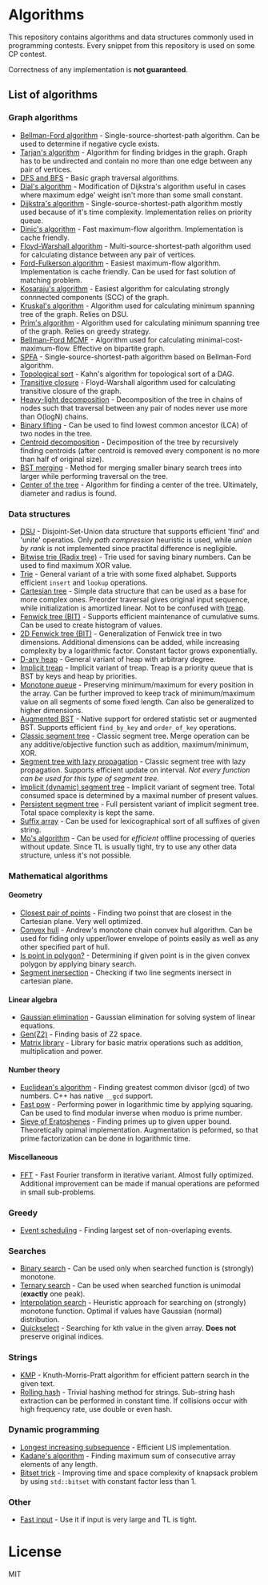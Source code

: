 # Algorithms
This repository contains algorithms and data structures commonly used in programming contests. Every snippet from this repository is used on some CP contest.

Correctness of any implementation is __not guaranteed__.

## List of algorithms
### Graph algorithms
* [Bellman-Ford algorithm](https://github.com/4eyes4u/Algorithms/blob/master/Graphs/Bellman-Ford.cpp) - Single-source-shortest-path algorithm. Can be used to determine if negative cycle exists.
* [Tarjan's algorithm](https://github.com/4eyes4u/Algorithms/blob/master/Graphs/Bridges.cpp) - Algorithm for finding bridges in the graph. Graph has to be undirected and contain no more than one edge between any pair of vertices.
* [DFS and BFS](https://github.com/4eyes4u/Algorithms/blob/master/Graphs/DFS-BFS.cpp) - Basic graph traversal algorithms.
* [Dial's algorithm](https://github.com/4eyes4u/Algorithms/blob/master/Graphs/Dial.cpp) - Modification of Dijkstra's algorithm useful in cases where maximum edge' weight isn't more than some small constant.
* [Dijkstra's algorithm](https://github.com/4eyes4u/Algorithms/blob/master/Graphs/Dijkstra.cpp) - Single-source-shortest-path algorithm mostly used because of it's time complexity. Implementation relies on priority queue.
* [Dinic's algorithm](https://github.com/4eyes4u/Algorithms/blob/master/Graphs/Dinic.cpp) - Fast maximum-flow algorithm. Implementation is cache friendly.
* [Floyd-Warshall algorithm](https://github.com/4eyes4u/Algorithms/blob/master/Graphs/FloydWashall.cpp) - Multi-source-shortest-path algorithm used for calculating distance between any pair of vertices.
* [Ford-Fulkerson algorithm](https://github.com/4eyes4u/Algorithms/blob/master/Graphs/Ford-Fulkerson.cpp) - Easiest maximum-flow algorithm. Implementation is cache friendly. Can be used for fast solution of matching problem.
* [Kosaraju's algorithm](https://github.com/4eyes4u/Algorithms/blob/master/Graphs/Kosaraju.cpp) - Easiest algorithm for calculating strongly connnected components (SCC) of the graph.
* [Kruskal's algorithm](https://github.com/4eyes4u/Algorithms/blob/master/Graphs/Kruskal.cpp) - Algorithm used for calculating minimum spanning tree of the graph. Relies on DSU.
* [Prim's algorithm](https://github.com/4eyes4u/Algorithms/blob/master/Graphs/Prim.cpp) - Algorithm used for calculating minimum spanning tree of the graph. Relies on greedy strategy.
* [Bellman-Ford MCMF](https://github.com/4eyes4u/Algorithms/blob/master/Graphs/MCMF.cpp) - Algorithm used for calculating minimal-cost-maximum-flow. Effective on bipartite graph.
* [SPFA](https://github.com/4eyes4u/Algorithms/blob/master/Graphs/SPFA.cpp) - Single-source-shortest-path algorithm based on Bellman-Ford algorithm.
* [Topological sort](https://github.com/4eyes4u/Algorithms/blob/master/Graphs/TopoSort.cpp) - Kahn's algorithm for topological sort of a DAG.
* [Transitive closure](https://github.com/4eyes4u/Algorithms/blob/master/Graphs/TransitiveClosure.cpp) - Floyd-Warshall algorithm used for calculating transitive closure of the graph.
* [Heavy-light decomposition](https://github.com/4eyes4u/Algorithms/blob/master/Graphs/Tree/HLD.cpp) - Decomposition of the tree in chains of nodes such that traversal between any pair of nodes never use more than O(logN) chains.
* [Binary lifting](https://github.com/4eyes4u/Algorithms/blob/master/Graphs/Tree/LCA.cpp) - Can be used to find lowest common ancestor (LCA) of two nodes in the tree.
* [Centroid decomposition](https://github.com/4eyes4u/Algorithms/blob/master/Graphs/Tree/CentroidDecomposition.cpp) - Decimposition of the tree by recursively finding centroids (after centroid is removed every component is no more than half of original size).
* [BST merging](https://github.com/4eyes4u/Algorithms/blob/master/Graphs/Tree/MergingBST.cpp) - Method for merging smaller binary search trees into larger while performing traversal on the tree.
* [Center of the tree](https://github.com/4eyes4u/Algorithms/blob/master/Graphs/Tree/Center.cpp) - Algorithm for finding a center of the tree. Ultimately, diameter and radius is found.

### Data structures
* [DSU](https://github.com/4eyes4u/Algorithms/blob/master/DataStructures/DSU.cpp) - Disjoint-Set-Union data structure that supports efficient 'find' and 'unite' operatios. Only *path compression* heuristic is used, while *union by rank* is not implemented since practital difference is negligible.
* [Bitwise trie (Radix tree)](https://github.com/4eyes4u/Algorithms/blob/master/DataStructures/BitwiseTrie.cpp) - Trie used for saving binary numbers. Can be used to find maximum XOR value.
* [Trie](https://github.com/4eyes4u/Algorithms/blob/master/DataStructures/Trie.cpp) - General variant of a trie with some fixed alphabet. Supports efficient `insert` and `lookup` operations.
* [Cartesian tree](https://github.com/4eyes4u/Algorithms/blob/master/DataStructures/CartesianTree.cpp) - Simple data structure that can be used as a base for more complex ones. Preorder traversal gives original input sequence, while initialization is amortized linear. Not to be confused with [treap](https://github.com/4eyes4u/Algorithms/blob/master/DataStructures/ImplicitTreap.cpp).
* [Fenwick tree (BIT)](https://github.com/4eyes4u/Algorithms/blob/master/DataStructures/FenwickTree.cpp) - Supports efficient maintenance of cumulative sums. Can be used to create histogram of values.
* [2D Fenwick tree (BIT)](https://github.com/4eyes4u/Algorithms/blob/master/DataStructures/FenwickTree2D.cpp) - Generalization of Fenwick tree in two dimensions. Additional dimensions can be added, while increasing complexity by a logarithmic factor. Constant factor grows exponentially.
* [D-ary heap](https://github.com/4eyes4u/Algorithms/blob/master/DataStructures/Heap.cpp) - General variant of heap with arbitrary degree.
* [Implicit treap](https://github.com/4eyes4u/Algorithms/blob/master/DataStructures/ImplicitTreap.cpp) - Implicit variant of treap. Treap is a priority queue that is BST by keys and heap by priorities.
* [Monotone queue](https://github.com/4eyes4u/Algorithms/blob/master/DataStructures/MonotoneQueue.cpp) - Preserving minimum/maximum for every position in the array. Can be further improved to keep track of minimum/maximum value on all segments of some fixed length. Can also be generalized to higher dimensions.
* [Augmented BST](https://github.com/4eyes4u/Algorithms/blob/master/DataStructures/OrderedStatisticSet.cpp) - Native support for ordered statistic set or augmented BST. Supports efficient `find_by_key` and `order_of_key` operations.
* [Classic segment tree](https://github.com/4eyes4u/Algorithms/blob/master/DataStructures/SegmentTree.cpp) - Classic segment tree. Merge operation can be any additive/objective function such as addition, maximum/minimum, XOR.
* [Segment tree with lazy propagation](https://github.com/4eyes4u/Algorithms/blob/master/DataStructures/SegmentTreeLazy.cpp) - Classic segment tree with lazy propagation. Supports efficient update on interval. *Not every function can be used for this type of segment tree*.
* [Implicit (dynamic) segment tree](https://github.com/4eyes4u/Algorithms/blob/master/DataStructures/ImplicitSegmentTree.cpp) - Implicit variant of segment tree. Total consumed space is determined by a maximal number of present values.
* [Persistent segment tree](https://github.com/4eyes4u/Algorithms/blob/master/DataStructures/PersistentSegmentTree.cpp) - Full persistent variant of implicit segment tree. Total space complexity is kept the same.
* [Suffix array](https://github.com/4eyes4u/Algorithms/blob/master/DataStructures/SuffixArray.cpp) - Can be used for lexicographical sort of all suffixes of given string.
* [Mo's algorithm](https://github.com/4eyes4u/Algorithms/blob/master/DataStructures/Mo.cpp) - Can be used for *efficient* offline processing of queries without update. Since TL is usually tight, try to use any other data structure, unless it's not possible.

### Mathematical algorithms
#### Geometry
* [Closest pair of points](https://github.com/4eyes4u/Algorithms/blob/master/Math/Geometry/ClosestPairOfPoints.cpp) - Finding two poinst that are closest in the Cartesian plane. Very well optimized.
* [Convex hull](https://github.com/4eyes4u/Algorithms/blob/master/Math/Geometry/ConvexHull.cpp) - Andrew's monotone chain convex hull algorithm. Can be used for fiding only upper/lower envelope of points easily as well as any other specified part of hull.
* [Is point in polygon?](https://github.com/4eyes4u/Algorithms/blob/master/Math/Geometry/PointInConvexPolygon.cpp) - Determining if given point is in the given convex polygon by applying binary search.
* [Segment inersection](https://github.com/4eyes4u/Algorithms/blob/master/Math/Geometry/SegmentIntersection.cpp) - Checking if two line segments inersect in cartesian plane.
#### Linear algebra
* [Gaussian elimination](https://github.com/4eyes4u/Algorithms/blob/master/Math/LinearAlgebra/GaussianElimination.cpp) - Gaussian elimination for solving system of linear equations.
* [Gen(Z2)](https://github.com/4eyes4u/Algorithms/blob/master/Math/LinearAlgebra/GeneratorOfZ2.cpp) - Finding basis of Z2 space.
* [Matrix library](https://github.com/4eyes4u/Algorithms/blob/master/Math/LinearAlgebra/Matrix.cpp) - Library for basic matrix operations such as addition, multiplication and power.
#### Number theory
* [Euclidean's algorithm](https://github.com/4eyes4u/Algorithms/blob/master/Math/NumberTheory/Euclidean.cpp) - Finding greatest common divisor (gcd) of two numbers. C++ has native `__gcd` support.
* [Fast pow](https://github.com/4eyes4u/Algorithms/blob/master/Math/NumberTheory/ExponentialBySquaring.cpp) - Performing power in logarithmic time by applying squaring. Can be used to find modular inverse when moduo is prime number.
* [Sieve of Eratoshenes](https://github.com/4eyes4u/Algorithms/blob/master/Math/NumberTheory/SieveOfEratoshenes.cpp) - Finding primes up to given upper bound. Theoretically opimal implementation. Augmentation is peformed, so that prime factorization can be done in logarithmic time.
#### Miscellaneous
* [FFT](https://github.com/4eyes4u/Algorithms/blob/master/Math/FFT.cpp) - Fast Fourier transform in iterative variant. Almost fully optimized. Additional improvement can be made if manual operations are peformed in small sub-problems.

### Greedy
* [Event scheduling](https://github.com/4eyes4u/Algorithms/tree/master/Greedy) - Finding largest set of non-overlaping events.

### Searches
* [Binary search](https://github.com/4eyes4u/Algorithms/blob/master/Searches/BinarySearch.cpp) - Can be used only when searched function is (strongly) monotone.
* [Ternary search](https://github.com/4eyes4u/Algorithms/blob/master/Searches/TernarySearch.cpp) - Can be used when searched function is unimodal (__exactly__ one peak).
* [Interpolation search](https://github.com/4eyes4u/Algorithms/blob/master/Searches/InterpolationSearch.cpp) - Heuristic approach for searching on (strongly) monotone function. Optimal if values have Gaussian (normal) distribution.
* [Quickselect](https://github.com/4eyes4u/Algorithms/blob/master/Searches/Quickselect.cpp) - Searching for kth value in the given array. __Does not__ preserve original indices.

### Strings
* [KMP](https://github.com/4eyes4u/Algorithms/blob/master/Strings/KMP.cpp) - Knuth-Morris-Pratt algorithm for efficient pattern search in the given text.
* [Rolling hash](https://github.com/4eyes4u/Algorithms/blob/master/Strings/RollingHash.cpp) - Trivial hashing method for strings. Sub-string hash extraction can be performed in constant time. If collisions occur with high frequency rate, use double or even hash.

### Dynamic programming
* [Longest increasing subsequence](https://github.com/4eyes4u/Algorithms/blob/master/DynamicProgramming/LIS.cpp) - Efficient LIS implementation.
* [Kadane's algorithm](https://github.com/4eyes4u/Algorithms/blob/master/DynamicProgramming/Kadane.cpp) - Finding maximum sum of consecutive array elements of any length.
* [Bitset trick](https://github.com/4eyes4u/Algorithms/blob/master/DynamicProgramming/BitsetTrick.cpp) - Improving time and space complexity of knapsack problem by using `std::bitset` with constant factor less than 1.

### Other
* [Fast input](https://github.com/4eyes4u/Algorithms/tree/master/Other) - Use it if input is very large and TL is tight.

# License
MIT

